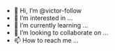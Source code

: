 - 👋 Hi, I’m @victor-follow
- 👀 I’m interested in ...
- 🌱 I’m currently learning ...
- 💞️ I’m looking to collaborate on ...
- 📫 How to reach me ...

<!---
victor-follow/victor-follow is a ✨ special ✨ repository because its `README.md` (this file) appears on your GitHub profile.
You can click the Preview link to take a look at your changes.
--->

